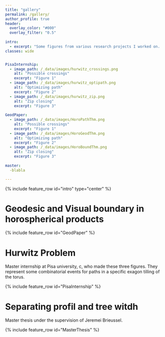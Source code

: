 ```yaml
---
title: "gallery"
permalink: /gallery/
author_profile: true
header:
  overlay_color: "#000"
  overlay_filter: "0.5"
  
intro:
  - excerpt: "Some figures from various research projects I worked on. "
classes: wide


PisaInternship:
  - image_path: /_data/images/hurwitz_crossings.png
    alt: "Possible crossings"
    excerpt: "Figure 1"
  - image_path: /_data/images/hurwitz_optipath.png
    alt: "Optimizing path"
    excerpt: "Figure 2"
  - image_path: /_data/images/hurwitz_zip.png
    alt: "Zip closing"
    excerpt: "Figure 3"
   
GeodPaper:
  - image_path: /_data/images/HoroPathThm.png
    alt: "Possible crossings"
    excerpt: "Figure 1"
  - image_path: /_data/images/HoroGeodThm.png
    alt: "Optimizing path"
    excerpt: "Figure 2"
  - image_path: /_data/images/HoroBoundThm.png
    alt: "Zip closing"
    excerpt: "Figure 3"
    
master:
  -blabla

---
```


{% include feature_row id="intro" type="center" %}

# Geodesic and Visual boundary in horospherical products

 {% include feature_row id="GeodPaper" %}

# Hurwitz Problem

Master internship at Pisa university, c, who made these three figures. They represent some combinatorial events for paths in a specific exagon tilling of the torus.

 {% include feature_row id="PisaInternship" %}


# Separating profil and tree witdh

Master thesis under the supervision of Jeremei Brieussel.

 {% include feature_row id="MasterThesis" %}
